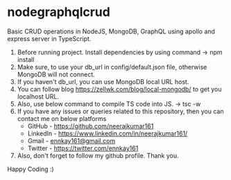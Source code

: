 # nodegraphqlcrud

Basic CRUD operations in NodeJS, MongoDB, GraphQL using apollo and express server in TypeScript.

1. Before running project. Install dependencies by using command
    -> npm install
2. Make sure, to use your db_url in config/default.json file, otherwise MongoDB will not connect.
3. If you haven't db_url, you can use MongoDB local URL host.
4. You can follow blog https://zellwk.com/blog/local-mongodb/ to get you localhost URL.
5. Also, use below command to compile TS code into JS.
    -> tsc -w
6. If you have any issues or queries related to this repository, then you can contact me on below platforms
    - GitHub - https://github.com/neerajkumar161
    - LinkedIn - https://www.linkedin.com/in/neerajkumar161/
    - Gmail - ennkay161@gmail.com
    - Twitter - https://twitter.com/ennkay161
6. Also, don't forget to follow my github profile. Thank you. 

Happy Coding :)


